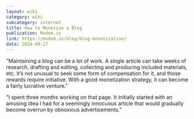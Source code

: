 ```yaml
---
layout: wiki
category: wiki
subcategory: internet
title: How to Monetize a Blog
publication: Modem.io
link: https://modem.io/blog/blog-monetization/
date: 2024-09-27
---
```


"Maintaining a blog can be a lot of work. A single article can take weeks of research, drafting and editing, collecting and producing included materials, etc. It’s not unusual to seek some form of compensation for it, and those rewards require initiative. With a good monetization strategy, it can become a fairly lucrative venture."

"I spent three months working on that page. It initially started with an amusing idea I had for a seemingly innocuous article that would gradually become overrun by obnoxious advertisements."
